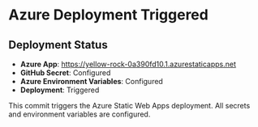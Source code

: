 # Azure Deployment Triggered

## Deployment Status
- **Azure App**: https://yellow-rock-0a390fd10.1.azurestaticapps.net
- **GitHub Secret**: Configured
- **Azure Environment Variables**: Configured
- **Deployment**: Triggered

This commit triggers the Azure Static Web Apps deployment. All secrets and environment variables are configured.
